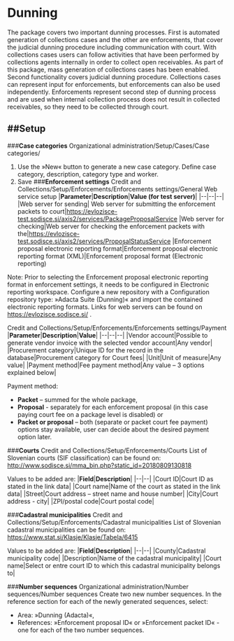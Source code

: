 # Dunning

The package covers two important dunning processes. First is automated generation of collections cases and the other are enforcements, that cover the judicial dunning procedure including communication with court. 
With collections cases users can follow activities that have been performed by collections agents internally in order to collect open receivables. As part of this package, mass generation of collections cases has been enabled. 
Second functionality covers judicial dunning procedure. Collections cases can represent input for enforcements, but enforcements can also be used independently.  Enforcements represent second step of dunning process and are used when internal collection process does not result in collected receivables, so they need to be collected through court. 

##**Setup**
---
###**Case categories**
Organizational administration/Setup/Cases/Case categories/
1.	Use the »New« button to generate a new case category. Define case category, description, category type and worker.
2.	Save
###**Enforcement settings**
Credit and Collections/Setup/Enforcements/Enforcements settings/General
Web service setup
|**Parameter**|**Description**|**Value (for test server)**|
|--|--|--|
|Web server for sending| Web server for submitting the enforcement packets to court|https://evlozisce-test.sodisce.si/axis2/services/PackageProposalService
|Web server for checking|Web server for checking the enforcement packets with the|https://evlozisce-test.sodisce.si/axis2/services/ProposalStatusService
|Enforcement proposal electronic reporting format|Enforcement proposal electronic reporting format (XML)|Enforcement proposal format (Electronic reporting)

Note: Prior to selecting the Enforcement proposal electronic reporting format in enforcement settings, it needs to be configured in Electronic reporting workspace. Configure a new repository with a Configuration repository type: »Adacta Suite (Dunning)« and import the contained electronic reporting formats. 
Links for web servers can be found on https://evlozisce.sodisce.si/ . 

Credit and Collections/Setup/Enforcements/Enforcements settings/Payment
|**Parameter**|**Description**|**Value**|
|--|--|--|
|Vendor account|Possible to generate vendor invoice with the selected vendor account|Any vendor|
|Procurement category|Unique ID for the record in the database|Procurement category for Court fees|
|Unit|Unit of measure|Any value|
|Payment method|Fee payment method|Any value – 3 options explained below|

Payment method:
-	**Packet** – summed for the whole package,
-	**Proposal** - separately for each enforcement proposal (in this case paying court fee on a package level is disabled) or
-	**Packet or proposal** – both (separate or packet court fee payment) options stay available, user can decide about the desired payment option later.

###**Courts**
Credit and Collections/Setup/Enforcements/Courts
List of Slovenian courts (SIF classification) can be found on: 
http://www.sodisce.si/mma_bin.php?static_id=20180809130818

Values to be added are:
|**Field**|**Description**|
|--|--|
|Court ID|Court ID as stated in the link data|
|Court name|Name of the court as stated in the link data|
|Street|Court address – street name and house number|
|City|Court address - city|
|ZPI/postal code|Court postal code|

###**Cadastral municipalities**
Credit and Collections/Setup/Enforcements/Cadastral municipalities
List of Slovenian cadastral municipalities can be found on:
https://www.stat.si/Klasje/Klasje/Tabela/6415 

Values to be added are:
|**Field**|**Description**|
|--|--|
|County|Cadastral municipality code|
|Description|Name of the cadastral municipality|
|Court name|Select or entre court ID to which this cadastral municipality belongs to|

###**Number sequences**
Organizational administration/Number sequences/Number sequences
Create two new number sequences. In the reference section for each of the newly generated sequences, select:
-	Area: »Dunning (Adacta)«,
-	References: »Enforcement proposal ID« or »Enforcement packet ID« - one for each of the two number sequences.

